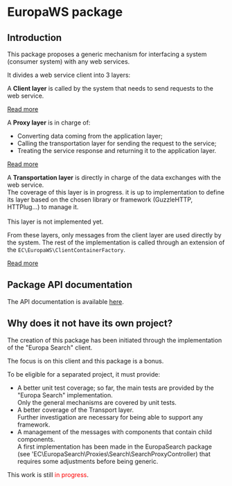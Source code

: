 # EuropaWS package

## Introduction

This package proposes a generic mechanism for interfacing a system (consumer system) with any web services.

It divides a web service client into 3 layers:

A **Client layer** is called by the system that needs to send requests to the web service.

[Read more](02-client-layer.md)

A **Proxy layer** is in charge of:
  - Converting data coming from the application layer;
  - Calling the transportation layer for sending the request to the service;
  - Treating the service response and returning it to the application layer.
                                                                            
[Read more](03-proxy-layer.md)

A **Transportation layer** is directly in charge of the data exchanges with the web service.<br />
 The coverage of this layer is in progress. it is up to implementation to define its 
 layer based on the chosen library or framework (GuzzleHTTP, HTTPlug...) to manage it.<br /><br />
 This layer is not implemented yet.
 
From these layers, only messages from the client layer are used directly by the system. 
The rest of the implementation is called through an extension of the `EC\EuropaWS\ClientContainerFactory`.

[Read more](01-client-container-factory.md)

## Package API documentation

The API documentation is available [here](api/index.html).

## Why does it not have its own project?

The creation of this package has been initiated through the implementation of the "Europa Search" client.

The focus is on this client and this package is a bonus.
 
To be eligible for a separated project, it must provide:
- A better unit test coverage; so far, the main tests are provided by the "Europa Search" implementation.<br />
  Only the general mechanisms are covered by unit tests.
- A better coverage of the Transport layer.<br />
  Further investigation are necessary for being able to support any framework.
- A management of the messages with components that contain child components.<br />
  A first implementation has been made in the EuropaSearch package (see 'EC\EuropaSearch\Proxies\Search\SearchProxyController) 
  that requires some adjustments before being generic.  

This work is still <span style="color:red">in progress</span>.
